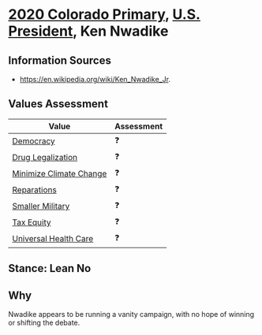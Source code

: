 # [2020 Colorado Primary](../README.md), [U.S. President](README.md), Ken Nwadike

## Information Sources

* https://en.wikipedia.org/wiki/Ken_Nwadike_Jr.

## Values Assessment

| Value                                                 | Assessment     |
| ----------------------------------------------------- | -------------- |
| [Democracy](democracy.md)                             | :question:     |
| [Drug Legalization](drug_legalization.md)             | :question:     |
| [Minimize Climate Change](minimize_climate_change.md) | :question:     |
| [Reparations](reparations.md)                         | :question:     |
| [Smaller Military](smaller_military.md)               | :question:     |
| [Tax Equity](tax_equity.md)                           | :question:     |
| [Universal Health Care](universal_health_care.md)     | :question:     |

## Stance: Lean No

## Why

Nwadike appears to be running a vanity campaign, with no hope of winning or shifting the debate.
